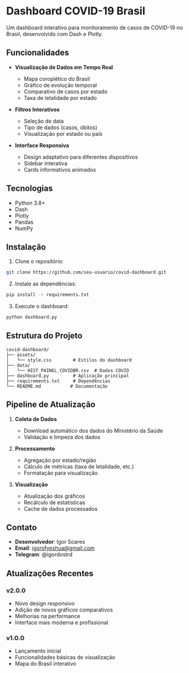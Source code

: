 # Dashboard COVID-19 Brasil

Um dashboard interativo para monitoramento de casos de COVID-19 no Brasil, desenvolvido com Dash e Plotly.

## Funcionalidades

- **Visualização de Dados em Tempo Real**
  - Mapa coroplético do Brasil
  - Gráfico de evolução temporal
  - Comparativo de casos por estado
  - Taxa de letalidade por estado

- **Filtros Interativos**
  - Seleção de data
  - Tipo de dados (casos, óbitos)
  - Visualização por estado ou país

- **Interface Responsiva**
  - Design adaptativo para diferentes dispositivos
  - Sidebar interativa
  - Cards informativos animados

## Tecnologias

- Python 3.8+
- Dash
- Plotly
- Pandas
- NumPy

## Instalação

1. Clone o repositório:
```bash
git clone https://github.com/seu-usuario/covid-dashboard.git
```

2. Instale as dependências:
```bash
pip install -r requirements.txt
```

3. Execute o dashboard:
```bash
python dashboard.py
```

## Estrutura do Projeto

```
covid-dashboard/
├── assets/
│   └── style.css        # Estilos do dashboard
├── data/
│   └── HIST_PAINEL_COVIDBR.csv  # Dados COVID
├── dashboard.py         # Aplicação principal
├── requirements.txt     # Dependências
└── README.md           # Documentação
```

## Pipeline de Atualização

1. **Coleta de Dados**
   - Download automático dos dados do Ministério da Saúde
   - Validação e limpeza dos dados

2. **Processamento**
   - Agregação por estado/região
   - Cálculo de métricas (taxa de letalidade, etc.)
   - Formatação para visualização

3. **Visualização**
   - Atualização dos gráficos
   - Recálculo de estatísticas
   - Cache de dados processados

## Contato

- **Desenvolvedor**: Igor Soares
- **Email**: igorofyeshua@gmail.com
- **Telegram**: @igordostrd

## Atualizações Recentes

### v2.0.0
- Novo design responsivo
- Adição de novos gráficos comparativos
- Melhorias na performance
- Interface mais moderna e profissional

### v1.0.0
- Lançamento inicial
- Funcionalidades básicas de visualização
- Mapa do Brasil interativo
